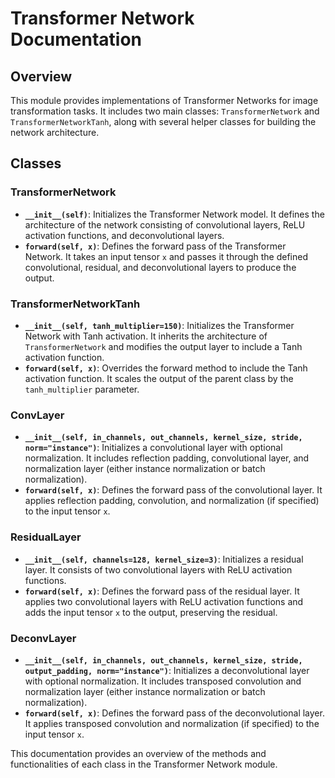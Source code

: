 # Transformer Network Documentation

## Overview
This module provides implementations of Transformer Networks for image transformation tasks. It includes two main classes: `TransformerNetwork` and `TransformerNetworkTanh`, along with several helper classes for building the network architecture.

## Classes

### TransformerNetwork
- **`__init__(self)`**: Initializes the Transformer Network model. It defines the architecture of the network consisting of convolutional layers, ReLU activation functions, and deconvolutional layers.
- **`forward(self, x)`**: Defines the forward pass of the Transformer Network. It takes an input tensor `x` and passes it through the defined convolutional, residual, and deconvolutional layers to produce the output.

### TransformerNetworkTanh
- **`__init__(self, tanh_multiplier=150)`**: Initializes the Transformer Network with Tanh activation. It inherits the architecture of `TransformerNetwork` and modifies the output layer to include a Tanh activation function.
- **`forward(self, x)`**: Overrides the forward method to include the Tanh activation function. It scales the output of the parent class by the `tanh_multiplier` parameter.

### ConvLayer
- **`__init__(self, in_channels, out_channels, kernel_size, stride, norm="instance")`**: Initializes a convolutional layer with optional normalization. It includes reflection padding, convolutional layer, and normalization layer (either instance normalization or batch normalization).
- **`forward(self, x)`**: Defines the forward pass of the convolutional layer. It applies reflection padding, convolution, and normalization (if specified) to the input tensor `x`.

### ResidualLayer
- **`__init__(self, channels=128, kernel_size=3)`**: Initializes a residual layer. It consists of two convolutional layers with ReLU activation functions.
- **`forward(self, x)`**: Defines the forward pass of the residual layer. It applies two convolutional layers with ReLU activation functions and adds the input tensor `x` to the output, preserving the residual.

### DeconvLayer
- **`__init__(self, in_channels, out_channels, kernel_size, stride, output_padding, norm="instance")`**: Initializes a deconvolutional layer with optional normalization. It includes transposed convolution and normalization layer (either instance normalization or batch normalization).
- **`forward(self, x)`**: Defines the forward pass of the deconvolutional layer. It applies transposed convolution and normalization (if specified) to the input tensor `x`.

This documentation provides an overview of the methods and functionalities of each class in the Transformer Network module.
